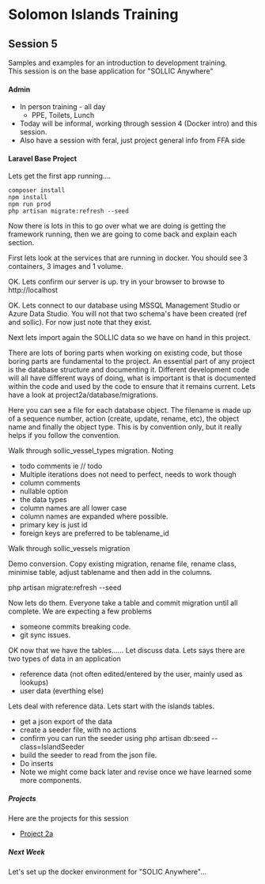 # Solomon Islands Training

## Session 5
Samples and examples for an introduction to development training.  
This session is on the base application for "SOLLIC Anywhere"

#### Admin
- In person training - all day
  - PPE, Toilets, Lunch
- Today will be informal, working through session 4 (Docker intro) and this session.
- Also have a session with feral, just project general info from FFA side

#### Laravel Base Project
Lets get the first app running....
```
composer install
npm install
npm run prod
php artisan migrate:refresh --seed
```
Now there is lots in this to go over what we are doing is getting the framework running, then 
we are going to come back and explain each section.

First lets look at the services that are running in docker.    You should see 
3 containers, 3 images and 1 volume.

OK.  Lets confirm our server is up.  try in your browser to browse to http://localhost

OK.   Lets connect to our database using MSSQL Management Studio or Azure Data Studio.  You will not 
that two schema's have been created (ref and sollic).  For now just note that they exist. 

Next lets import again the SOLLIC data so we have on hand in this project.

There are lots of boring parts when working on existing code, but those boring parts are fundamental 
to the project.  An essential part of any project is the database structure and documenting it.
Different development code will all have different ways of doing, what is important is that is 
documented within the code and used by the code to ensure that it remains current. 
Lets have a look at project2a/database/migrations.  

Here you can see a file for each database object.  The filename is made up of a sequence number, 
action (create, update, rename, etc), the object name and finally the object type.  This is by 
convention only, but it really helps if you follow the convention.

Walk through sollic_vessel_types migration.  Noting
- todo comments ie // todo
- Multiple iterations does not need to perfect, needs to work though
- column comments
- nullable option
- the data types
- column names are all lower case
- column names are expanded where possible.
- primary key is just id
- foreign keys are preferred to be tablename_id

Walk through sollic_vessels migration

Demo conversion.  Copy existing migration, rename file, rename class, minimise table, adjust tablename
 and then add in the columns.   

php artisan migrate:refresh --seed

Now lets do them.  Everyone take a table and commit migration until all complete.  We are expecting 
a few problems
- someone commits breaking code.
- git sync issues.


OK now that we have the tables......   Let discuss data.  Lets says there are two types of data 
in an application
- reference data (not often edited/entered by the user, mainly used as lookups)
- user data (everthing else)

Lets deal with reference data.  Lets start with the islands tables. 
- get a json export of the data
- create a seeder file, with no actions
- confirm you can run the seeder using php artisan db:seed --class=IslandSeeder
- build the seeder to read from the json file.
- Do inserts
- Note we might come back later and revise once we have learned some more components.

##### Projects
Here are the projects for this session
- [Project 2a](https://github.com/ffagithub/sb-ictsu/blob/development/project2a/README.md)

##### Next Week
Let's set up the docker environment for "SOLIC Anywhere"...


